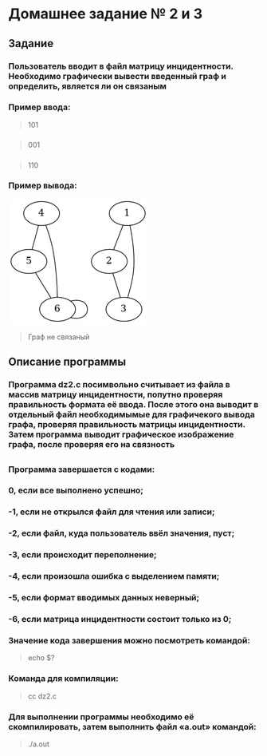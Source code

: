 
# Домашнее задание № 2 и 3
###
###
## Задание
###
### Пользователь вводит в файл матрицу инцидентности. Необходимо графически вывести введенный граф и определить, является ли он связаным
### Пример ввода:
>101
#####
>001
#####
>110

### Пример вывода:
![Иллюстрация к проекту](https://github.com/Kio131/Homework/blob/HW-23/out.jpg)
>Граф не связаный

###
###
## Описание программы
###
### Программа dz2.c посимвольно считывает из файла  в массив матрицу инцидентности, попутно проверяя правильность формата её ввода. После этого она выводит в отдельный файл необходимымые для графичекого вывода графа, проверяя правильность матрицы инцидентности. Затем программа выводит графическое изображение графа, после проверяя его на связность
##
### Программа завершается с кодами:
### 0, если все выполнено успешно;
### -1, если не открылся файл для чтения или записи;
### -2, если файл, куда пользователь ввёл значения, пуст;
### -3, если происходит переполнение; 
### -4, если произошла ошибка с выделением памяти;
### -5, если формат вводимых данных неверный;
### -6, если матрица инцидентности состоит только из 0;
###
### Значение кода завершения можно посмотреть командой:
>  echo $?
###
### Команда для компиляции:
> cc dz2.c
###
### Для выполнении программы необходимо её скомпилировать, затем выполнить файл «a.out» командой:
> ./a.out
